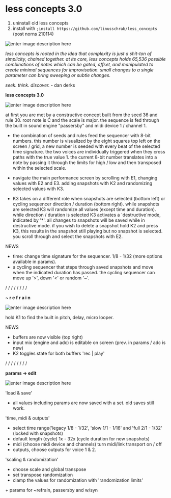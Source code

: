 
# less concepts 3.0
1. uninstall old less concepts
2. install with ```;install https://github.com/linusschrab/less_concepts``` (post norns 210114)

![enter image description here](https://github.com/linusschrab/less_concepts/blob/master/img/less_concepts_grid.png?raw=true)

*less concepts is rooted in the idea that complexity is just a shit-ton of simplicity, chained together. at its core, less concepts holds 65,536 possible combinations of notes which can be gated, offset, and manipulated to create minimal sequences for improvisation. small changes to a single parameter can bring sweeping or subtle changes.*

*seek. think. discover.* - dan derks

**less concepts 3.0**

![enter image description here](https://github.com/linusschrab/less_concepts/blob/master/img/1.png?raw=true)

at first you are met by a constructive concept built from the seed 36 and rule 30. root note is C and the scale is major. the sequence is fed through the built in sound engine "passersby" and midi device 1 / channel 1.

- the combination of seeds and rules feed the sequencer with 8-bit numbers. this number is visualized by the eight squares top left on the screen / grid, a new number is seeded with every beat of the selected time signature. the two voices are individually triggered when they cross paths with the true value 1. the current 8-bit number translates into a note by passing it through the limits for high / low and then transposed within the selected scale.

- navigate the main performance screen by scrolling with E1, changing values with E2 and E3. adding snapshots with K2 and randomizing selected values with K3.

- K3 takes on a different role when snapshots are selected (bottom left) or cycling sequencer direction / duration (bottom right). while snapshots are selected K3 will randomize all values (except time and duration). while direction / duration is selected K3 activates a ´destructive´mode, indicated by '*'. all changes to snapshots will be saved while in destructive mode. if you wish to delete a snapshot hold K2 and press K3, this results in the snapshot still playing but no snapshot is selected. you scroll through and select the snapshots with E2.


NEWS

- time: change time signature for the sequencer. 1/8 - 1/32 (more options available in params).
- a cycling sequencer that steps through saved snapshots and move when the indicated duration has passed. the cycling sequencer can move up '>', down '<' or random '~'.

/ / / / / / / /

**~ r e f r a i n**

![enter image description here](https://github.com/linusschrab/less_concepts/blob/master/img/2.png?raw=true)

hold K1 to find the built in pitch, delay, micro looper.

NEWS

- buffers are now visible (top right)
- input mix (engine and adc) is editable on screen (prev. in params / adc is new)
- K2 toggles state for both buffers 'rec | play'

/ / / / / / / /

**params -> edit**

![enter image description here](https://github.com/linusschrab/less_concepts/blob/master/img/3.png?raw=true)

'load & save' 
- all values including params are now saved with a set. old saves still work.

'time, midi & outputs'
- select time range('legacy 1/8 - 1/32', 'slow 1/1 - 1/16' and 'full 2/1 - 1/32' (locked with snapshots)
- default length (cycle) 1x - 32x (cycle duration for new snapshots)
- midi (choose midi device and channels) turn midi/link transport on / off
- outputs, choose outputs for voice 1 & 2.

'scaling & randomization'
- choose scale and global transpose
- set transpose randomization
- clamp the values for randomization with 'randomization limits'

\+ params for ~refrain, passersby and w/syn
